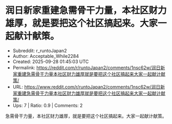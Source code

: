 # 润日新家重建急需骨干力量，本社区财力雄厚，就是要把这个社区搞起来。大家一起献计献策。

- Subreddit: r_runtoJapan2
- Author: Acceptable_While2284
- Created: 2025-09-28 01:45:03 UTC
- Permalink: https://reddit.com/r/runtoJapan2/comments/1nsc62w/润日新家重建急需骨干力量本社区财力雄厚就是要把这个社区搞起来大家一起献计献策/
- URL: https://www.reddit.com/r/runtoJapan2/comments/1nsc62w/润日新家重建急需骨干力量本社区财力雄厚就是要把这个社区搞起来大家一起献计献策/
- Ups: 7 | Ratio: 0.9 | Comments: 2


急需骨干力量，本社区财力雄厚，就是要把这个社区搞起来。大家一起献计献策。


